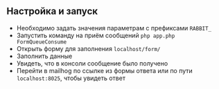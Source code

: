 ## Настройка и запуск

* Необходимо задать значения параметрам с префиксами `RABBIT_`
* Запустить команду на приём сообщений `php app.php FormQueueConsume`
* Открыть форму для заполнения `localhost/form/`
* Заполнить данные
* Увидеть, что в консоли сообщение было получено
* Перейти в mailhog по ссылке из формы ответа или по пути `localhost:8025`, чтобы увидеть ответ 